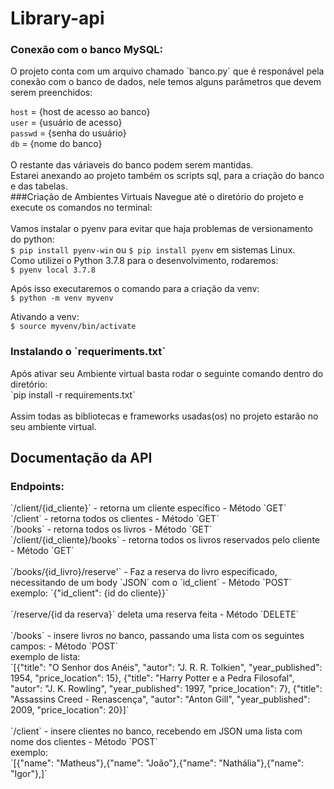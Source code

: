 <h1> Library-api</h1>

<h3>Conexão com o banco MySQL:</h3>
O projeto conta com um arquivo chamado `banco.py` que é responável pela conexão com o banco de dados, nele temos alguns parâmetros que devem serem preenchidos:

`host` = {host de acesso ao banco} <br>
`user` = {usuário de acesso} <br>
`passwd` = {senha do usuário} <br>
`db` = {nome do banco}<br>
<br>
O restante das váriaveis do banco podem serem mantidas. <br>
Estarei anexando ao projeto também os scripts sql, para a criação do banco e das tabelas.
<br>
###Criação de Ambientes Virtuais
Navegue até o diretório do projeto e execute os comandos no terminal: <br>
<br>
Vamos instalar o pyenv para evitar que haja problemas de versionamento do python:<br>
`$ pip install pyenv-win` ou `$ pip install pyenv` em sistemas Linux.
<br>
Como utilizei o Python 3.7.8 para o desenvolvimento, rodaremos:<br>
`$ pyenv local 3.7.8`<br>

Após isso executaremos o comando para a criação da venv:<br>
`$ python -m venv myvenv`<br>

Ativando a venv:<br>
`$ source myvenv/bin/activate`

<h3>Instalando o `requeriments.txt`</h3>
Após ativar seu Ambiente virtual basta rodar o seguinte comando dentro do diretório:<br>
`pip install -r requirements.txt`<br><br>
Assim todas as bibliotecas e frameworks usadas(os) no projeto estarão no seu ambiente virtual.

<h2>Documentação da API</h2>

<h3>Endpoints:</h3>
`/client/{id_cliente}` - retorna um cliente específico - Método `GET`<br>
`/client` - retorna todos os clientes - Método `GET`<br>
`/books` - retorna todos os livros - Método `GET`<br>
`/client/{id_cliente}/books` - retorna todos os livros reservados pelo cliente - Método `GET`<br><br>
`/books/{id_livro}/reserve'` - Faz a reserva do livro especificado, necessitando de um body `JSON` com o `id_client` - Método `POST`<br>
exemplo: `{"id_client": {id do cliente}}`<br><br>
`/reserve/{id da reserva}`  deleta uma reserva feita - Método `DELETE`<br><br>
`/books` - insere livros no banco, passando uma lista com os seguintes campos: - Método `POST`<br>
exemplo de lista:<br>
`[{"title": "O Senhor dos Anéis",
   "autor": "J. R. R. Tolkien",
   "year_published": 1954,
   "price_location": 15},
   {"title": "Harry Potter e a Pedra Filosofal",
   "autor": "J. K. Rowling",
   "year_published": 1997,
   "price_location": 7},
   {"title": "Assassins Creed - Renascença",
   "autor": "Anton Gill",
   "year_published": 2009,
   "price_location": 20}]`<br><br>
`/client` - insere clientes no banco, recebendo em JSON uma lista com nome dos clientes - Método `POST`<br>
exemplo:<br>
`[{"name": "Matheus"},{"name": "João"},{"name": "Nathália"},{"name": "Igor"},]`<br><br>

   
   
